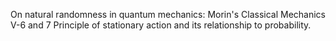 On natural randomness in quantum mechanics:
    Morin's Classical Mechanics V-6 and 7
    Principle of stationary action and its relationship to probability.


